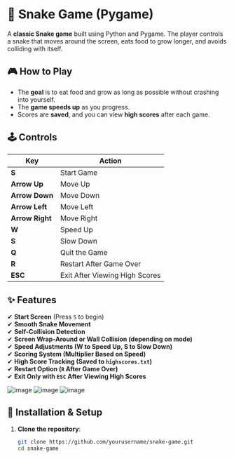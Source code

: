 # 🐍 Snake Game (Pygame)

A **classic Snake game** built using Python and Pygame. The player controls a snake that moves around the screen, eats food to grow longer, and avoids colliding with itself.

## 🎮 How to Play
- The **goal** is to eat food and grow as long as possible without crashing into yourself.
- The **game speeds up** as you progress.
- Scores are **saved**, and you can view **high scores** after each game.

## 🕹 Controls

| Key | Action |
|-----|--------|
| **S** | Start Game |
| **Arrow Up** | Move Up |
| **Arrow Down** | Move Down |
| **Arrow Left** | Move Left |
| **Arrow Right** | Move Right |
| **W** | Speed Up |
| **S** | Slow Down |
| **Q** | Quit the Game |
| **R** | Restart After Game Over |
| **ESC** | Exit After Viewing High Scores |

## ✨ Features
✔ **Start Screen** (Press `S` to begin)  
✔ **Smooth Snake Movement**  
✔ **Self-Collision Detection**  
✔ **Screen Wrap-Around or Wall Collision (depending on mode)**  
✔ **Speed Adjustments (W to Speed Up, S to Slow Down)**  
✔ **Scoring System (Multiplier Based on Speed)**  
✔ **High Score Tracking (Saved to `highscores.txt`)**  
✔ **Restart Option (`R` After Game Over)**  
✔ **Exit Only with `ESC` After Viewing High Scores**  

![image](https://github.com/user-attachments/assets/816ecac9-2867-4a53-9c88-b6cd9d2a2c13)
![image](https://github.com/user-attachments/assets/2a2dea45-ebd3-4a1d-b031-895748f33552)
![image](https://github.com/user-attachments/assets/ab268c1b-482a-420b-8efb-dcaf922b46f7)



## 🚀 Installation & Setup

1. **Clone the repository**:
   ```sh
   git clone https://github.com/yourusername/snake-game.git
   cd snake-game



